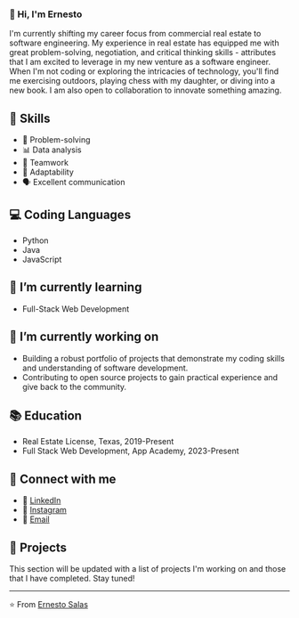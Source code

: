 ### 👋 Hi, I'm Ernesto

I'm currently shifting my career focus from commercial real estate to software engineering. My experience in real estate has equipped me with great problem-solving, negotiation, and critical thinking skills - attributes that I am excited to leverage in my new venture as a software engineer. When I'm not coding or exploring the intricacies of technology, you'll find me exercising outdoors, playing chess with my daughter, or diving into a new book. I am also open to collaboration to innovate something amazing.

## 🚀 Skills

- 🎯 Problem-solving
- 📊 Data analysis
- 👥 Teamwork
- 🔄 Adaptability
- 🗣 Excellent communication

## 💻 Coding Languages

- Python
- Java
- JavaScript

## 🌱 I’m currently learning 

- Full-Stack Web Development

## 🔭 I’m currently working on 

- Building a robust portfolio of projects that demonstrate my coding skills and understanding of software development.
- Contributing to open source projects to gain practical experience and give back to the community.

## 📚 Education

- Real Estate License, Texas, 2019-Present
- Full Stack Web Development, App Academy, 2023-Present

## 👥 Connect with me

- 💼 [LinkedIn](https://www.linkedin.com/in/ernesto-salas-37663984/)
- 📸 [Instagram](https://www.instagram.com/theapexscholar)
- 📧 [Email](bandsnco@gmail.com)

## 📂 Projects 

This section will be updated with a list of projects I'm working on and those that I have completed. Stay tuned!

---

⭐️ From [Ernesto Salas](https://github.com/theernestosalas)

